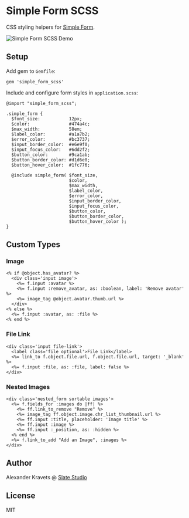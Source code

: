 # Simple Form SCSS

CSS styling helpers for [Simple Form](https://github.com/plataformatec/simple_form).

![Simple Form SCSS Demo](http://character.s3.amazonaws.com/simple_form_demo.png)

## Setup

Add gem to ```Gemfile```:

    gem 'simple_form_scss'

Include and configure form styles in ```application.scss```:

    @import "simple_form_scss";

    .simple_form {
      $font_size:           12px;
      $color:               #474a4c;
      $max_width:           58em;
      $label_color:         #a1a7b2;
      $error_color:         #bc3737;
      $input_border_color:  #e6e9f0;
      $input_focus_color:   #6dd2f2;
      $button_color:        #9ca1ab;
      $button_border_color: #d1d6e0;
      $button_hover_color:  #1fc776;

      @include simple_form( $font_size,
                            $color,
                            $max_width,
                            $label_color,
                            $error_color,
                            $input_border_color,
                            $input_focus_color,
                            $button_color,
                            $button_border_color,
                            $button_hover_color );
    }

## Custom Types

### Image

    <% if @object.has_avatar? %>
      <div class='input image'>
        <%= f.input :avatar %>
        <%= f.input :remove_avatar, as: :boolean, label: 'Remove avatar' %>
        <%= image_tag @object.avatar.thumb.url %>
      </div>
    <% else %>
      <%= f.input :avatar, as: :file %>
    <% end %>

### File Link

    <div class='input file-link'>
      <label class='file optional'>File Link</label>
      <%= link_to f.object.file.url, f.object.file.url, target: '_blank' %>
      <%= f.input :file, as: :file, label: false %>
    </div>

### Nested Images

    <div class='nested_form sortable images'>
      <%= f.fields_for :images do |ff| %>
        <%= ff.link_to_remove "Remove" %>
        <%= image_tag ff.object.image.chr_list_thumbnail.url %>
        <%= ff.input :title, placeholder: 'Image title' %>
        <%= ff.input :image %>
        <%= ff.input :_position, as: :hidden %>
      <% end %>
      <%= f.link_to_add "Add an Image", :images %>
    </div>

## Author

Alexander Kravets @ [Slate Studio](http://www.slatestudio.com)

## License

MIT